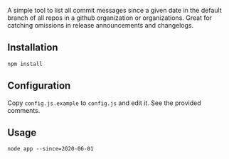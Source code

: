 A simple tool to list all commit messages since a given date in the default branch of all repos in a github organization or organizations. Great for catching omissions in release announcements and changelogs.

## Installation

```
npm install
```

## Configuration

Copy `config.js.example` to `config.js` and edit it. See the provided comments.

## Usage

```
node app --since=2020-06-01
```
